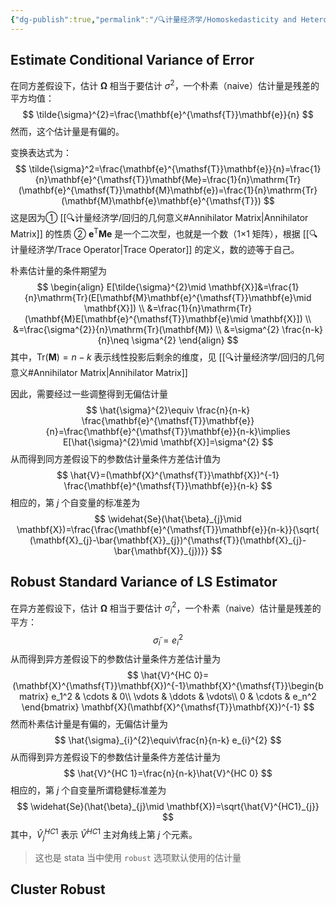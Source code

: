 ```yaml
---
{"dg-publish":true,"permalink":"/🔍计量经济学/Homoskedasticity and Heteroskedasticity/","created":"2025-01-08T17:29:14.000+08:00","updated":"2025-01-08T17:29:14.000+08:00"}
---
```


## Estimate Conditional Variance of Error

在同方差假设下，估计 $\boldsymbol{\Omega}$ 相当于要估计 $\sigma^{2}$，一个朴素（naive）估计量是残差的平方均值：
$$
\tilde{\sigma}^{2}=\frac{\mathbf{e}^{\mathsf{T}}\mathbf{e}}{n}
$$
然而，这个估计量是有偏的。

变换表达式为：
$$
\tilde{\sigma}^2=\frac{\mathbf{e}^{\mathsf{T}}\mathbf{e}}{n}=\frac{1}{n}\mathbf{e}^{\mathsf{T}}\mathbf{Me}=\frac{1}{n}\mathrm{Tr}(\mathbf{e}^{\mathsf{T}}\mathbf{M}\mathbf{e})=\frac{1}{n}\mathrm{Tr}(\mathbf{M}\mathbf{e}\mathbf{e}^{\mathsf{T}})
$$
这是因为① [[🔍计量经济学/回归的几何意义#Annihilator Matrix\|Annihilator Matrix]] 的性质 ② $\mathbf{e}^{\mathsf{T}}\mathbf{M}\mathbf{e}$ 是一个二次型，也就是一个数（1×1 矩阵），根据 [[🔍计量经济学/Trace Operator\|Trace Operator]] 的定义，数的迹等于自己。

朴素估计量的条件期望为
$$
\begin{align}
E[\tilde{\sigma}^{2}\mid \mathbf{X}]&=\frac{1}{n}\mathrm{Tr}(E[\mathbf{M}\mathbf{e}^{\mathsf{T}}\mathbf{e}\mid \mathbf{X}]) \\
&=\frac{1}{n}\mathrm{Tr}(\mathbf{M}E[\mathbf{e}^{\mathsf{T}}\mathbf{e}\mid \mathbf{X}]) \\
&=\frac{\sigma^{2}}{n}\mathrm{Tr}(\mathbf{M}) \\
&=\sigma^{2} \frac{n-k}{n}\neq \sigma^{2}
\end{align}
$$
其中，$\mathrm{Tr}(\mathbf{M})=n-k$ 表示线性投影后剩余的维度，见 [[🔍计量经济学/回归的几何意义#Annihilator Matrix\|Annihilator Matrix]]

因此，需要经过一些调整得到无偏估计量
$$
\hat{\sigma}^{2}\equiv \frac{n}{n-k} \frac{\mathbf{e}^{\mathsf{T}}\mathbf{e}}{n}=\frac{\mathbf{e}^{\mathsf{T}}\mathbf{e}}{n-k}\implies E[\hat{\sigma}^{2}\mid \mathbf{X}]=\sigma^{2}
$$
从而得到同方差假设下的参数估计量条件方差估计值为
$$
\hat{V}=(\mathbf{X}^{\mathsf{T}}\mathbf{X})^{-1} \frac{\mathbf{e}^{\mathsf{T}}\mathbf{e}}{n-k}
$$
相应的，第 $j$ 个自变量的标准差为
$$
\widehat{Se}(\hat{\beta}_{j}\mid \mathbf{X})=\frac{\frac{\mathbf{e}^{\mathsf{T}}\mathbf{e}}{n-k}}{\sqrt{ (\mathbf{X}_{j}-\bar{\mathbf{X}}_{j})^{\mathsf{T}}(\mathbf{X}_{j}-\bar{\mathbf{X}}_{j})}}
$$

## Robust Standard Variance of LS Estimator

在异方差假设下，估计 $\boldsymbol{\Omega}$ 相当于要估计 $\sigma_{i}^{2}$，一个朴素（naive）估计量是残差的平方：
$$
\tilde{\sigma}_{i}=e_{i}^{2}
$$
从而得到异方差假设下的参数估计量条件方差估计量为
$$
\hat{V}^{HC 0}=(\mathbf{X}^{\mathsf{T}}\mathbf{X})^{-1}\mathbf{X}^{\mathsf{T}}\begin{bmatrix}
e_1^2 & \cdots & 0\\
\vdots & \ddots & \vdots\\
0 & \cdots & e_n^2
\end{bmatrix}
\mathbf{X}(\mathbf{X}^{\mathsf{T}}\mathbf{X})^{-1}
$$
然而朴素估计量是有偏的，无偏估计量为
$$
\hat{\sigma}_{i}^{2}\equiv\frac{n}{n-k} e_{i}^{2}
$$
从而得到异方差假设下的参数估计量条件方差估计量为
$$
\hat{V}^{HC 1}=\frac{n}{n-k}\hat{V}^{HC 0}
$$
相应的，第 $j$ 个自变量所谓稳健标准差为
$$
\widehat{Se}(\hat{\beta}_{j}\mid \mathbf{X})=\sqrt{\hat{V}^{HC1}_{j}}
$$
其中，$\hat{V}_{j}^{HC 1}$ 表示 $\hat{V}^{HC 1}$ 主对角线上第 $j$ 个元素。
> 这也是 stata 当中使用 `robust` 选项默认使用的估计量

## Cluster Robust

